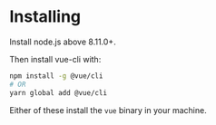 
# Installing

Install node.js above 8.11.0+.

Then install vue-cli with:
```bash
npm install -g @vue/cli
# OR
yarn global add @vue/cli
```

Either of these install the `vue` binary in your machine.
